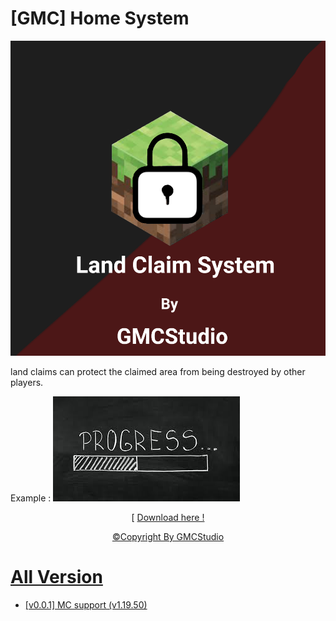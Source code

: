 # [GMC] Home System

![](pack_icon.png?raw=true)

land claims can protect the claimed area from being destroyed by other players.

Example :
![](thumbnail.png?raw=true)

<p align="center">[ <a href="">Download here !</p>
<p align="center">©Copyright By GMCStudio</p>

# All Version
- <a href="">[v0.0.1] MC support (v1.19.50)</a>
